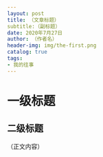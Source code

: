 ```yaml
---
layout: post
title: （文章标题）
subtitle:（副标题）
date: 2020年7月27日
author: （作者名）
header-img: img/the-first.png
catalog: true
tags:
- 我的往事
---
```

# 一级标题
## 二级标题
（正文内容）
